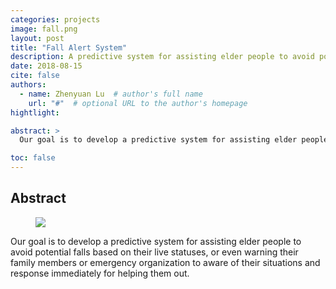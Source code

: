 ```yaml
---
categories: projects
image: fall.png
layout: post
title: "Fall Alert System"
description: A predictive system for assisting elder people to avoid potential falls.
date: 2018-08-15
cite: false
authors:
  - name: Zhenyuan Lu  # author's full name
    url: "#"  # optional URL to the author's homepage
hightlight: 

abstract: >
  Our goal is to develop a predictive system for assisting elder people to avoid potential falls based on their live statuses, or even warning their family members or emergency organization to aware of their situations and response immediately for helping them out.

toc: false
---
```


## Abstract

<figure>
  <img src="{{ '/assets/projects/fall.png' | relative_url }}" />
</figure>

Our goal is to develop a predictive system for assisting elder people to avoid potential falls based on their live statuses, or even warning their family members or emergency organization to aware of their situations and response immediately for helping them out.
